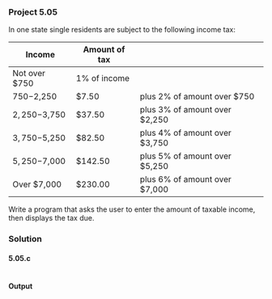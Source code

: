 ### Project 5.05
In one state single residents are subject to the following income tax:

| Income        | Amount of tax | |
| - | - | - |
| Not over $750 | 1% of income  |
| $750-$2,250   | $7.50         | plus 2% of amount over $750   |
| $2,250-$3,750 | $37.50        | plus 3% of amount over $2,250 |
| $3,750-$5,250 | $82.50        | plus 4% of amount over $3,750 |
| $5,250-$7,000 | $142.50       | plus 5% of amount over $5,250 |
| Over $7,000   | $230.00       | plus 6% of amount over $7,000 |

Write a program that asks the user to enter the amount of taxable income, then
displays the tax due.
### Solution
#### 5.05.c
```c
```
#### Output
```
